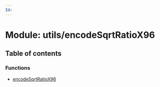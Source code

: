 ```yaml
---
Id: 
---
```


# Module: utils/encodeSqrtRatioX96

## Table of contents

### Functions

- [encodeSqrtRatioX96](../functions/utils_encodesqrtratiox96.encodesqrtratiox96.md)
